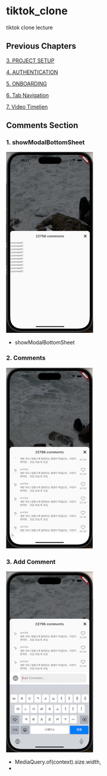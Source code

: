 # tiktok_clone

tiktok clone lecture

## Previous Chapters
[3. PROJECT SETUP](https://github.com/yuriyaya/tiktok_clone/tree/ch3)

[4. AUTHENTICATION](https://github.com/yuriyaya/tiktok_clone/tree/ch4)

[5. ONBOARDING](https://github.com/yuriyaya/tiktok_clone/tree/ch5)

[6. Tab Navigation](https://github.com/yuriyaya/tiktok_clone/tree/ch6)

[7. Video Timelien](https://github.com/yuriyaya/tiktok_clone/tree/ch7)
## Comments Section
### 1. showModalBottomSheet
![ch8_1](./doc/img/ch8_1.png)
* showModalBottomSheet

### 2. Comments
![ch8_2](./doc/img/ch8_2.png)

### 3. Add Comment
![ch8_3](./doc/img/ch8_3.png)
* MediaQuery.of(context).size.width,
* 